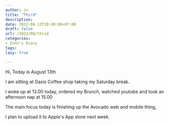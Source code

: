 ```yaml
---
author: in
title: "Third"
description: 
date: 2022-08-13T19:49:00+07:00
draft: false
url: /2022/08/thrid
categories:
- Innn's Diary
tags:
lazy: true

---
```


Hi, Today is August 13th

I am sitting at Oasis Coffee shop taking my Saturday break.

I woke up at 13.00 today, ordered my Brunch, watched youtube and took an afternoon nap at 15.00

The main focus today is finishing up the Avocado web and mobile thing,

I plan to upload it to Apple's App store next week.
